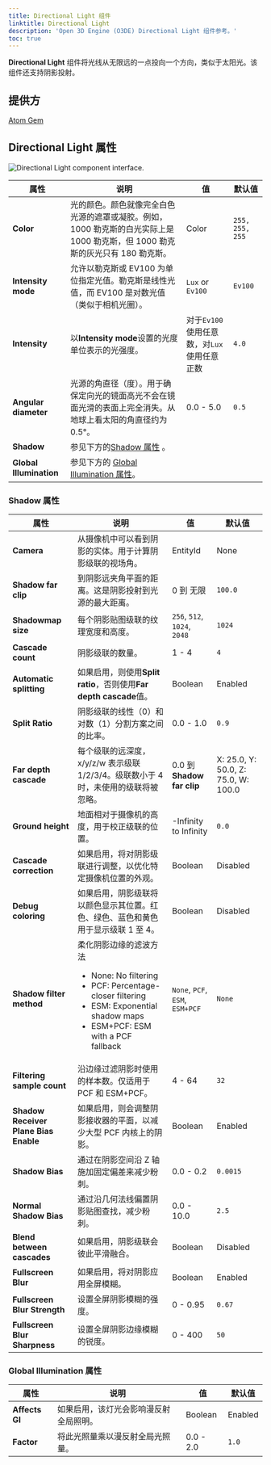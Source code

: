 ```yaml
---
title: Directional Light 组件
linktitle: Directional Light
description: 'Open 3D Engine (O3DE) Directional Light 组件参考。'
toc: true
---
```


**Directional Light** 组件将光线从无限远的一点投向一个方向，类似于太阳光。该组件还支持阴影投射。


## 提供方 ##

[Atom Gem](/docs/user-guide/gems/reference/rendering/atom/atom/)


## Directional Light 属性

![Directional Light component interface.](/images/user-guide/components/reference/atom/light-component-ui/directional-light.png)

| 属性 | 说明 | 值 | 默认值 |
| - | - | - | - |
| **Color** | 光的颜色。颜色就像完全白色光源的遮罩或凝胶。例如，1000 勒克斯的白光实际上是 1000 勒克斯，但 1000 勒克斯的灰光只有 180 勒克斯。 | Color | `255, 255, 255` |
| **Intensity mode** | 允许以勒克斯或 EV100 为单位指定光值。勒克斯是线性光值，而 EV100 是对数光值（类似于相机光圈）。 | `Lux` or `Ev100` | `Ev100` |
| **Intensity** | 以**Intensity mode**设置的光度单位表示的光强度。 | 对于`Ev100`使用任意数，对`Lux`使用任意正数 | `4.0` |
| **Angular diameter** | 光源的角直径（度）。用于确保定向光的镜面高光不会在镜面光滑的表面上完全消失。从地球上看太阳的角直径约为 0.5°。  | 0.0 - 5.0 | `0.5` |
| **Shadow** | 参见下方的[Shadow 属性](#shadow-properties) 。 | | |
| **Global Illumination** | 参见下方的 [Global Illumination 属性](#global-illumination-properties)。 | | |

### Shadow 属性

| 属性 | 说明 | 值 | 默认值 |
| - | - | - | - |
| **Camera** | 从摄像机中可以看到阴影的实体。用于计算阴影级联的视场角。 | EntityId | None |
| **Shadow far clip** | 到阴影远夹角平面的距离。这是阴影投射到光源的最大距离。 | 0 到 无限 | `100.0` |
| **Shadowmap size** | 每个阴影贴图级联的纹理宽度和高度。 | `256`, `512`, `1024`, `2048` | `1024` |
| **Cascade count** | 阴影级联的数量。 | 1 - 4 | `4` |
| **Automatic splitting** | 如果启用，则使用**Split ratio**，否则使用**Far depth cascade**值。 | Boolean | Enabled |
| **Split Ratio** | 阴影级联的线性（0）和对数（1）分割方案之间的比率。 | 0.0 - 1.0 | `0.9` |
| **Far depth cascade** | 每个级联的远深度，x/y/z/w 表示级联 1/2/3/4。级联数小于 4 时，未使用的级联将被忽略。 | 0.0 到 **Shadow far clip** | X: 25.0, Y: 50.0, Z: 75.0, W: 100.0 |
| **Ground height** | 地面相对于摄像机的高度，用于校正级联的位置。 | -Infinity to Infinity | `0.0` |
| **Cascade correction** | 如果启用，将对阴影级联进行调整，以优化特定摄像机位置的外观。 | Boolean | Disabled |
| **Debug coloring** | 如果启用，阴影级联将以颜色显示其位置。红色、绿色、蓝色和黄色用于显示级联 1 至 4。 | Boolean | Disabled |
| **Shadow filter method** | 柔化阴影边缘的滤波方法 <ul><li>None: No filtering</li><li>PCF: Percentage-closer filtering</li><li>ESM: Exponential shadow maps</li><li>ESM+PCF: ESM with a PCF fallback</li></ul> | `None`, `PCF`, `ESM`, `ESM+PCF` | `None` |
| **Filtering sample count** | 沿边缘过滤阴影时使用的样本数。仅适用于 PCF 和 ESM+PCF。 | 4 - 64 | `32` |
| **Shadow Receiver Plane Bias Enable** | 如果启用，则会调整阴影接收器的平面，以减少大型 PCF 内核上的阴影。 | Boolean | Enabled | 
| **Shadow Bias** | 通过在阴影空间沿 Z 轴施加固定偏差来减少粉刺。 | 0.0 - 0.2 | `0.0015` |
| **Normal Shadow Bias** | 通过沿几何法线偏置阴影贴图查找，减少粉刺。 | 0.0 - 10.0 | `2.5` |
| **Blend between cascades** | 如果启用，阴影级联会彼此平滑融合。 | Boolean | Disabled |
| **Fullscreen Blur** | 如果启用，将对阴影应用全屏模糊。 | Boolean | Enabled |
| **Fullscreen Blur Strength** | 设置全屏阴影模糊的强度。 | 0 - 0.95 | `0.67` |
| **Fullscreen Blur Sharpness** | 设置全屏阴影边缘模糊的锐度。 | 0 - 400 | `50` |

### Global Illumination 属性

| 属性 | 说明 | 值 | 默认值 |
| - | - | - | - |
| **Affects GI** | 如果启用，该灯光会影响漫反射全局照明。 | Boolean | Enabled |
| **Factor** | 将此光照量乘以漫反射全局光照量。 | 0.0 - 2.0 | `1.0` |
